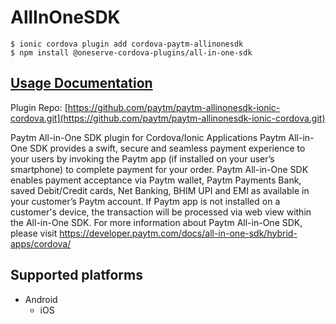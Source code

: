 # AllInOneSDK

```
$ ionic cordova plugin add cordova-paytm-allinonesdk
$ npm install @oneserve-cordova-plugins/all-in-one-sdk
```

## [Usage Documentation](https://oneserve.gitbook.io/oneserve-cordova-plugins/plugins/all-in-one-sdk/)

Plugin Repo: [https://github.com/paytm/paytm-allinonesdk-ionic-cordova.git](https://github.com/paytm/paytm-allinonesdk-ionic-cordova.git)

Paytm All-in-One SDK plugin for Cordova/Ionic Applications
Paytm All-in-One SDK provides a swift, secure and seamless payment experience to your users by invoking the Paytm app (if installed on your user’s smartphone) to complete payment for your order.
Paytm All-in-One SDK enables payment acceptance via Paytm wallet, Paytm Payments Bank, saved Debit/Credit cards, Net Banking, BHIM UPI and EMI as available in your customer’s Paytm account. If Paytm app is not installed on a customer's device, the transaction will be processed via web view within the All-in-One SDK.
For more information about Paytm All-in-One SDK, please visit https://developer.paytm.com/docs/all-in-one-sdk/hybrid-apps/cordova/

## Supported platforms

- Android
  - iOS
  


